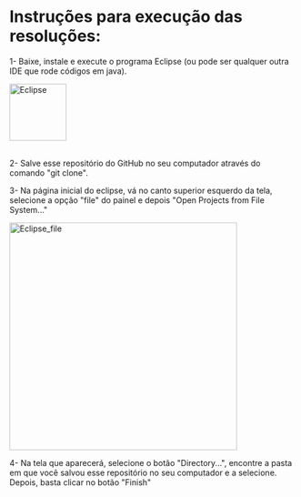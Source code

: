 <h1>Instruções para execução das resoluções:</h1>

<p>1- Baixe, instale e execute o programa Eclipse (ou pode ser qualquer outra IDE que rode códigos em java).</p>
<a href="https://www.eclipse.org/downloads/">  <img align="center" alt="Eclipse" height="100" width="100" src="https://encrypted-tbn0.gstatic.com/images?q=tbn:ANd9GcRyBwf1JDxLfq1LQpSHEmozx-B5-Hv1sQP-uQ&usqp=CAU"></a>
<br/>
<br/>
<p>2- Salve esse repositório do GitHub no seu computador através do comando "git clone".</p>
<p>3- Na página inicial do eclipse, vá no canto superior esquerdo da tela, selecione a opção "file" do painel e depois "Open Projects from File System..." </p>
<img align="center" alt="Eclipse_file" height="400" width="400" src="https://imgur.com/5f3mXmv.png">
<p>4- Na tela que aparecerá, selecione o botão "Directory...", encontre a pasta em que você salvou esse repositório no seu computador e a selecione. Depois, basta clicar no botão "Finish" </p>
